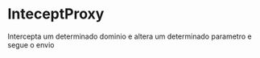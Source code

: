 # InteceptProxy
Intercepta um determinado dominio e altera um determinado parametro e segue o envio
